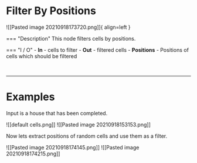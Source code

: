 # **Filter By Positions**

![[Pasted image 20210918173720.png]]{ align=left }

=== "Description"
	This node filters cells by positions.  
	
=== "I / O"
	- **In** - cells to filter
	- **Out** - filtered cells
	- **Positions** - Positions of cells which should be filtered

<br />

--------

# Examples
Input is a house that has been completed.  

![[default cells.png]]
![[Pasted image 20210918153153.png]]

Now lets extract positions of random cells and use them as a filter.  

![[Pasted image 20210918174145.png]]
![[Pasted image 20210918174215.png]]

